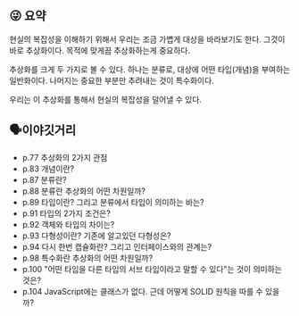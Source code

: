 ## 😜 요약
현실의 복잡성을 이해하기 위해서 우리는 조금 가볍게 대상을 바라보기도 한다.
그것이 바로 추상화이다. 목적에 맞게끔 추상화하는게 중요하다.

추상화를 크게 두 가지로 볼 수 있다.
하나는 분류로, 대상에 어떤 타입(개념)을 부여하는 일반화이다.
나머지는 중요한 부분만 추려내는 것이 특수화이다.

우리는 이 추상화를 통해서 현실의 복잡성을 덜어낼 수 있다.

## 🗣️이야깃거리
- p.77 추상화의 2가지 관점
- p.83 개념이란?
- p.87 분류란?
- p.88 분류란 추상화의 어떤 차원일까?
- p.89 타입이란? 그리고 분류에서 타입이 의미하는 바는?
- p.91 타입의 2가지 조건은?
- p.92 객체와 타입의 차이는?
- p.93 다형성이란? 기존에 알고있던 다형성은?
- p.94 다시 한번 캡슐화란? 그리고 인터페이스와의 관계는?
- p.98 특수화란 추상화의 어떤 차원일까?
- p.100 "어떤 타입을 다른 타입의 서브 타입이라고 말할 수 있다"는 것이 의미하는 것은?
- p.104 JavaScript에는 클래스가 없다. 근데 어떻게 SOLID 원칙을 따를 수 있을까?

